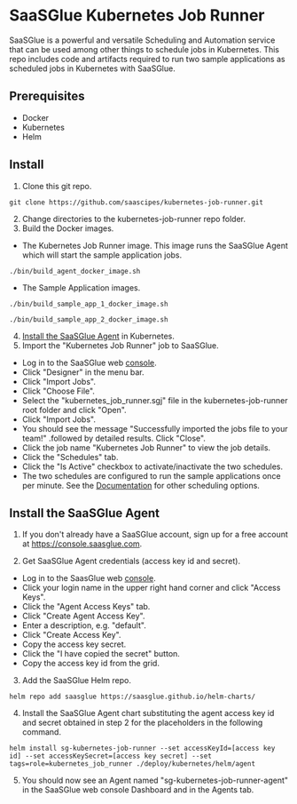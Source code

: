 # SaaSGlue Kubernetes Job Runner
SaaSGlue is a powerful and versatile Scheduling and Automation service that can be used among other things to schedule jobs in Kubernetes. This repo includes code and artifacts required to run two sample applications as scheduled jobs in Kubernetes with SaaSGlue.
<br />

## Prerequisites
- Docker
- Kubernetes
- Helm

## Install
1. Clone this git repo.
  ```
  git clone https://github.com/saascipes/kubernetes-job-runner.git
  ```
2. Change directories to the kubernetes-job-runner repo folder.
3. Build the Docker images.
  - The Kubernetes Job Runner image. This image runs the SaaSGlue Agent which will start the sample application jobs.
  ```
  ./bin/build_agent_docker_image.sh
  ```
  - The Sample Application images.
  ```
  ./bin/build_sample_app_1_docker_image.sh
  ```
  ```
  ./bin/build_sample_app_2_docker_image.sh
  ```
4. [Install the SaaSGlue Agent](#install-the-saasglue-agent) in Kubernetes.
5. Import the "Kubernetes Job Runner" job to SaaSGlue.
- Log in to the SaaSGlue web [console](https://console.saasglue.com).
- Click "Designer" in the menu bar.
- Click "Import Jobs".
- Click "Choose File".
- Select the "kubernetes_job_runner.sgj" file in the kubernetes-job-runner root folder and click "Open".
- Click "Import Jobs".
- You should see the message "Successfully imported the jobs file to your team!" .followed by detailed results. Click "Close".
- Click the job name "Kubernetes Job Runner" to view the job details.
- Click the "Schedules" tab.
- Click the "Is Active" checkbox to activate/inactivate the two schedules.
- The two schedules are configured to run the sample applications once per minute. See the [Documentation](#https://saasglue.com/docs#job-schedule) for other scheduling options.

## Install the SaaSGlue Agent
1. If you don't already have a SaaSGlue account, sign up for a free account at https://console.saasglue.com.

2. Get SaaSGlue Agent credentials (access key id and secret).
- Log in to the SaasGlue web [console](https://console.saasglue.com).
- Click your login name in the upper right hand corner and click "Access Keys".
- Click the "Agent Access Keys" tab.
- Click "Create Agent Access Key".
- Enter a description, e.g. "default".
- Click "Create Access Key".
- Copy the access key secret.
- Click the "I have copied the secret" button.
- Copy the access key id from the grid.
3. Add the SaaSGlue Helm repo.
  ```
  helm repo add saasglue https://saasglue.github.io/helm-charts/
  ```
4. Install the SaaSGlue Agent chart substituting the agent access key id and secret obtained in step 2 for the placeholders in the following command.
  ```
  helm install sg-kubernetes-job-runner --set accessKeyId=[access key id] --set accessKeySecret=[access key secret] --set tags=role=kubernetes_job_runner ./deploy/kubernetes/helm/agent
  ```
5. You should now see an Agent named "sg-kubernetes-job-runner-agent" in the SaaSGlue web console Dashboard and in the Agents tab.
